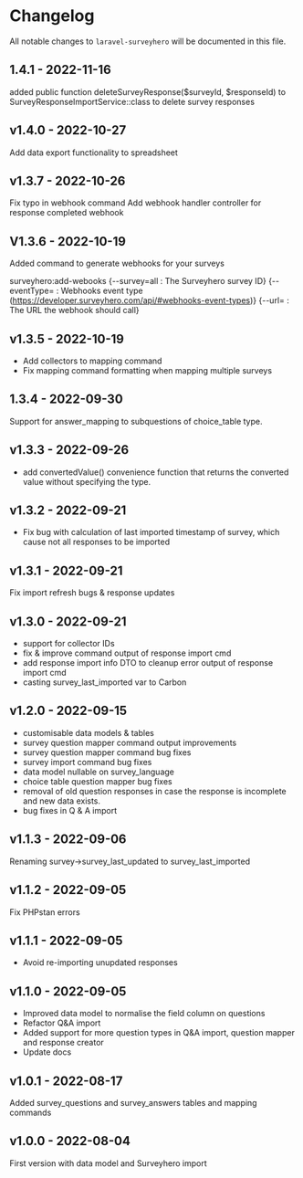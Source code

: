 # Changelog

All notable changes to `laravel-surveyhero` will be documented in this file.

## 1.4.1 - 2022-11-16

added public function deleteSurveyResponse($surveyId, $responseId) to SurveyResponseImportService::class to delete survey responses

## v1.4.0 - 2022-10-27

Add data export functionality to spreadsheet

## v1.3.7 - 2022-10-26

Fix typo in webhook command
Add webhook handler controller for response completed webhook

## V1.3.6 - 2022-10-19

Added command to generate webhooks for your surveys

surveyhero:add-webooks
{--survey=all : The Surveyhero survey ID}
{--eventType= : Webhooks event type (https://developer.surveyhero.com/api/#webhooks-event-types)}
{--url= : The URL the webhook should call}

## v1.3.5 - 2022-10-19

- Add collectors to mapping command
- Fix mapping command formatting when mapping multiple surveys

## 1.3.4 - 2022-09-30

Support for answer_mapping to subquestions of choice_table type.

## v1.3.3 - 2022-09-26

- add convertedValue() convenience function that returns the converted value without specifying the type.

## v1.3.2 - 2022-09-21

- Fix bug with calculation of last imported timestamp of survey, which cause not all responses to be imported

## v1.3.1 - 2022-09-21

Fix import refresh bugs & response updates

## v1.3.0 - 2022-09-21

- support for collector IDs
- fix & improve command output of response import cmd
- add response import info DTO to cleanup error output of response import cmd
- casting survey_last_imported var to Carbon

## v1.2.0 - 2022-09-15

- customisable data models & tables
- survey question mapper command output improvements
- survey question mapper command bug fixes
- survey import command bug fixes
- data model nullable on survey_language
- choice table question mapper bug fixes
- removal of old question responses in case the response is incomplete and new data exists.
- bug fixes in Q & A import

## v1.1.3 - 2022-09-06

Renaming survey->survey_last_updated to survey_last_imported

## v1.1.2 - 2022-09-05

Fix PHPstan errors

## v1.1.1 - 2022-09-05

- Avoid re-importing unupdated responses

## v1.1.0 - 2022-09-05

- Improved data model to normalise the field column on questions
- Refactor Q&A import
- Added support for more question types in Q&A import, question mapper and response creator
- Update docs

## v1.0.1 - 2022-08-17

Added survey_questions and survey_answers tables and mapping commands

## v1.0.0 - 2022-08-04

First version with data model and Surveyhero import
